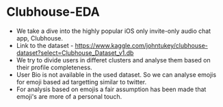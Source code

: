 # Clubhouse-EDA
* We take a dive into the highly popular iOS only invite-only audio chat app, Clubhouse.
* Link to the dataset - https://www.kaggle.com/johntukey/clubhouse-dataset?select=Clubhouse_Dataset_v1.db 
* We try to divide users in differet clusters and analyse them based on their profile completeness.
* User Bio is not available in the used dataset. So we can analyse emojis for emoji based ad targetting similar to twitter. 
* For analysis based on emojis a fair assumption has been made that emoji's are more of a personal touch.

